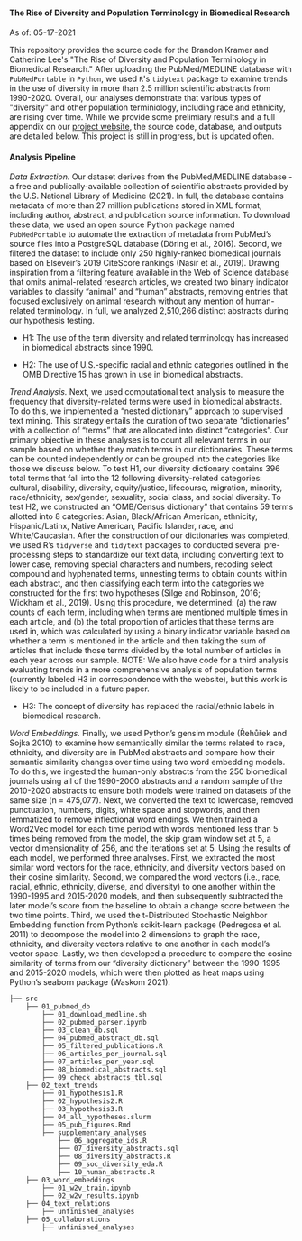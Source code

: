 
#### The Rise of Diversity and Population Terminology in Biomedical Research

As of: 05-17-2021

This repository provides the source code for the Brandon Kramer and Catherine Lee's "The Rise of Diversity and Population Terminology in Biomedical Research." After uploading the PubMed/MEDLINE database with `PubMedPortable` in `Python`, we used `R`'s `tidytext` package to examine trends in the use of diversity in more than 2.5 million scientific abstracts from 1990-2020. Overall, our analyses demonstrate that various types of "diversity" and other population terminiology, including race and ethnicity, are rising over time. While we provide some prelimiary results and a full appendix on our [project website](https://growthofdiversity.netlify.app/), the source code, database, and outputs are detailed below. This project is still in progress, but is updated often. 

#### Analysis Pipeline 

_Data Extraction._ Our dataset derives from the PubMed/MEDLINE database - a free and publically-available collection of scientific abstracts provided by the U.S. National Library of Medicine (2021). In full, the database contains metadata of more than 27 million publications stored in XML format, including author, abstract, and publication source information. To download these data, we used an open source Python package named `PubMedPortable` to automate the extraction of metadata from PubMed’s source files into a PostgreSQL database (Döring et al., 2016). Second, we filtered the dataset to include only 250 highly-ranked biomedical journals based on Elseveir’s 2019 CiteScore rankings (Nasir et al., 2019). Drawing inspiration from a filtering feature available in the Web of Science database that omits animal-related research articles, we created two binary indicator variables to classify “animal” and “human” abstracts, removing entries that focused exclusively on animal research without any mention of human-related terminology. In full, we analyzed 2,510,266 distinct abstracts during our hypothesis testing. 

- H1: The use of the term diversity and related terminology has increased in biomedical abstracts since 1990.

- H2: The use of U.S.-specific racial and ethnic categories outlined in the OMB Directive 15 has grown in use in biomedical abstracts.

_Trend Analysis._ Next, we used computational text analysis to measure the frequency that diversity-related terms were used in biomedical abstracts. To do this, we implemented a “nested dictionary” approach to supervised text mining. This strategy entails the curation of two separate “dictionaries” with a collection of “terms” that are allocated into distinct “categories”. Our primary objective in these analyses is to count all relevant terms in our sample based on whether they match terms in our dictionaries. These terms can be counted independently or can be grouped into the categories like those we discuss below. To test H1, our diversity dictionary contains 396 total terms that fall into the 12 following diversity-related categories: cultural, disability, diversity, equity/justice, lifecourse, migration, minority, race/ethnicity, sex/gender, sexuality, social class, and social diversity. To test H2, we constructed an “OMB/Census dictionary” that contains 59 terms allotted into 8 categories: Asian, Black/African American, ethnicity, Hispanic/Latinx, Native American, Pacific Islander, race, and White/Caucasian. After the construction of our dictionaries was completed, we used R’s `tidyverse` and `tidytext` packages to conducted several pre-processing steps to standardize our text data, including converting text to lower case, removing special characters and numbers, recoding select compound and hyphenated terms, unnesting terms to obtain counts within each abstract, and then classifying each term into the categories we constructed for the first two hypotheses (Silge and Robinson, 2016; Wickham et al., 2019). Using this procedure, we determined: (a) the raw counts of each term, including when terms are mentioned multiple times in each article, and (b) the total proportion of articles that these terms are used in, which was calculated by using a binary indicator variable based on whether a term is mentioned in the article and then taking the sum of articles that include those terms divided by the total number of articles in each year across our sample. NOTE: We also have code for a third analysis evaluating trends in a more comprehensive analysis of population terms (currently labeled H3 in correspondence with the website), but this work is likely to be included in a future paper. 

- H3: The concept of diversity has replaced the racial/ethnic labels in biomedical research.  

_Word Embeddings._ Finally, we used Python’s gensim module (Řehůřek and Sojka 2010) to examine how semantically similar the terms related to race, ethnicity, and diversity are in PubMed abstracts and compare how their semantic similarity changes over time using two word embedding models. To do this, we ingested the human-only abstracts from the 250 biomedical journals using all of the 1990-2000 abstracts and a random sample of the 2010-2020 abstracts to ensure both models were trained on datasets of the same size (n = 475,077). Next, we converted the text to lowercase, removed punctuation, numbers, digits, white space and stopwords, and then lemmatized to remove inflectional word endings. We then trained a Word2Vec model for each time period with words mentioned less than 5 times being removed from the model, the skip gram window set at 5, a vector dimensionality of 256, and the iterations set at 5. Using the results of each model, we performed three analyses. First, we extracted the most similar word vectors for the race, ethnicity, and diversity vectors based on their cosine similarity. Second, we compared the word vectors (i.e., race, racial, ethnic, ethnicity, diverse, and diversity) to one another within the 1990-1995 and 2015-2020 models, and then subsequently subtracted the later model’s score from the baseline to obtain a change score between the two time points. Third, we used the t-Distributed Stochastic Neighbor Embedding function from Python’s scikit-learn package (Pedregosa et al. 2011) to decompose the model into 2 dimensions to graph the race, ethnicity, and diversity vectors relative to one another in each model’s vector space. Lastly, we then developed a procedure to compare the cosine similarity of terms from our “diversity dictionary” between the 1990-1995 and 2015-2020 models, which were then plotted as heat maps using Python’s seaborn package (Waskom 2021).

    ├── src
        ├── 01_pubmed_db
            ├── 01_download_medline.sh
            ├── 02_pubmed_parser.ipynb
            ├── 03_clean_db.sql
            ├── 04_pubmed_abstract_db.sql
            ├── 05_filtered_publications.R
            ├── 06_articles_per_journal.sql
            ├── 07_articles_per_year.sql
            ├── 08_biomedical_abstracts.sql
            ├── 09_check_abstracts_tbl.sql
        ├── 02_text_trends
            ├── 01_hypothesis1.R
            ├── 02_hypothesis2.R
            ├── 03_hypothesis3.R
            ├── 04_all_hypotheses.slurm
            ├── 05_pub_figures.Rmd
            ├── supplementary_analyses
                ├── 06_aggregate_ids.R
                ├── 07_diversity_abstracts.sql
                ├── 08_diversity_abstracts.R
                ├── 09_soc_diversity_eda.R
                ├── 10_human_abstracts.R
        ├── 03_word_embeddings
            ├── 01_w2v_train.ipynb
            ├── 02_w2v_results.ipynb
        ├── 04_text_relations
            ├── unfinished_analyses
        ├── 05_collaborations
            ├── unfinished_analyses
            
